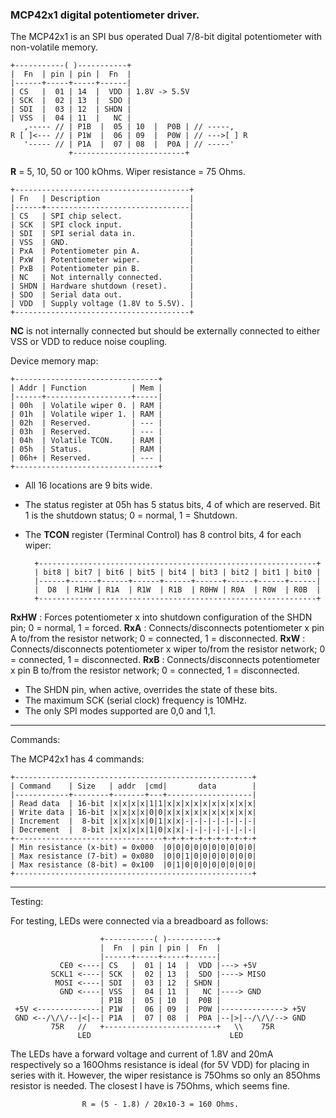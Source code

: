 ###  MCP42x1 digital potentiometer driver.

The MCP42x1 is an SPI bus operated Dual 7/8-bit digital potentiometer with non-volatile memory.

    +-----------( )-----------+
    |  Fn  | pin | pin |  Fn  |
    |------+-----+-----+------|
    | CS   |  01 | 14  |  VDD | 1.8V -> 5.5V
    | SCK  |  02 | 13  |  SDO |
    | SDI  |  03 | 12  | SHDN |
    | VSS  |  04 | 11  |   NC |
       ,----- // | P1B  |  05 | 10  |  P0B | // -----,
    R [ ]<--- // | P1W  |  06 | 09  |  P0W | // --->[ ] R
       '----- // | P1A  |  07 | 08  |  P0A | // -----'
                 +-------------------------+

**R** = 5, 10, 50 or 100 kOhms. Wiper resistance = 75 Ohms.

    +---------------------------------------+
    | Fn   | Description                    |
    |------+--------------------------------|
    | CS   | SPI chip select.               |
    | SCK  | SPI clock input.               |
    | SDI  | SPI serial data in.            |
    | VSS  | GND.                           |
    | PxA  | Potentiometer pin A.           |
    | PxW  | Potentiometer wiper.           |
    | PxB  | Potentiometer pin B.           |
    | NC   | Not internally connected.      |
    | SHDN | Hardware shutdown (reset).     |
    | SDO  | Serial data out.               |
    | VDD  | Supply voltage (1.8V to 5.5V). |
    +---------------------------------------+

**NC** is not internally connected but should be externally connected to either VSS or VDD to reduce noise coupling.

Device memory map:

    +--------------------------------+
    | Addr | Function          | Mem |
    |------+-------------------+-----|
    | 00h  | Volatile wiper 0. | RAM |
    | 01h  | Volatile wiper 1. | RAM |
    | 02h  | Reserved.         | --- |
    | 03h  | Reserved.         | --- |
    | 04h  | Volatile TCON.    | RAM |
    | 05h  | Status.           | RAM |
    | 06h+ | Reserved.         | --- |
    +--------------------------------+

* All 16 locations are 9 bits wide.
* The status register at 05h has 5 status bits, 4 of which are reserved. Bit 1 is the shutdown status; 0 = normal, 1 = Shutdown.
* The **TCON** register (Terminal Control) has 8 control bits, 4 for each wiper:

        +--------------------------------------------------------------+
        | bit8 | bit7 | bit6 | bit5 | bit4 | bit3 | bit2 | bit1 | bit0 |
        |------+------+------+------+------+------+------+------+------|
        |  D8  | R1HW | R1A  | R1W  | R1B  | R0HW | R0A  | R0W  | R0B  |
        +--------------------------------------------------------------+

**RxHW** : Forces potentiometer x into shutdown configuration of the SHDN pin; 0 = normal, 1 = forced.
**RxA**  : Connects/disconnects potentiometer x pin A to/from the resistor network; 0 = connected, 1 = disconnected.
**RxW**  : Connects/disconnects potentiometer x wiper to/from the resistor network; 0 = connected, 1 = disconnected.
**RxB**  : Connects/disconnects potentiometer x pin B to/from the resistor network; 0 = connected, 1 = disconnected.

* The SHDN pin, when active, overrides the state of these bits.
* The maximum SCK (serial clock) frequency is 10MHz.
* The only SPI modes supported are 0,0 and 1,1.

---
Commands:

The MCP42x1 has 4 commands:

    +-----------------------------------------------------+
    | Command    | Size   | addr  |cmd|       data        |
    |------------+--------+-------+---+-------------------|
    | Read data  | 16-bit |x|x|x|x|1|1|x|x|x|x|x|x|x|x|x|x|
    | Write data | 16-bit |x|x|x|x|0|0|x|x|x|x|x|x|x|x|x|x|
    | Increment  |  8-bit |x|x|x|x|0|1|x|x|-|-|-|-|-|-|-|-|
    | Decrement  |  8-bit |x|x|x|x|1|0|x|x|-|-|-|-|-|-|-|-|
    +---------------------------------+-+-+-+-+-+-+-+-+-+-+
    | Min resistance (x-bit) = 0x000  |0|0|0|0|0|0|0|0|0|0|
    | Max resistance (7-bit) = 0x080  |0|0|1|0|0|0|0|0|0|0|
    | Max resistance (8-bit) = 0x100  |0|1|0|0|0|0|0|0|0|0|
    +-----------------------------------------------------+

---
Testing:

For testing, LEDs were connected via a breadboard as follows:

                        +-----------( )-----------+
                        |  Fn  | pin | pin |  Fn  |
                        |------+-----+-----+------|
               CE0 <----| CS   |  01 | 14  |  VDD |---> +5V
             SCKL1 <----| SCK  |  02 | 13  |  SDO |----> MISO
              MOSI <----| SDI  |  03 | 12  | SHDN |
               GND <----| VSS  |  04 | 11  |   NC |----> GND
                        | P1B  |  05 | 10  |  P0B |
     +5V <--------------| P1W  |  06 | 09  |  P0W |--------------> +5V
     GND <--/\/\/--|<|--| P1A  |  07 | 08  |  P0A |--|>|--/\/\/--> GND
             75R   //   +-------------------------+   \\    75R
                   LED                               LED

The LEDs have a forward voltage and current of 1.8V and 20mA respectively so a 160Ohms resistance is ideal (for 5V VDD) for placing in series with it. However, the wiper resistance is 75Ohms so only an 85Ohms resistor is needed. The closest I have is 75Ohms, which seems fine.

                    R = (5 - 1.8) / 20x10-3 = 160 Ohms.
